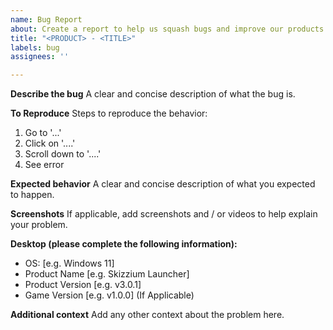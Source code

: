 ```yaml
---
name: Bug Report
about: Create a report to help us squash bugs and improve our products
title: "<PRODUCT> - <TITLE>"
labels: bug
assignees: ''

---
```


**Describe the bug**
A clear and concise description of what the bug is.

**To Reproduce**
Steps to reproduce the behavior:
1. Go to '...'
2. Click on '....'
3. Scroll down to '....'
4. See error

**Expected behavior**
A clear and concise description of what you expected to happen.

**Screenshots**
If applicable, add screenshots and / or videos to help explain your problem.

**Desktop (please complete the following information):**
 - OS: [e.g. Windows 11]
 - Product Name [e.g. Skizzium Launcher]
 - Product Version [e.g. v3.0.1]
 - Game Version [e.g. v1.0.0] (If Applicable)

**Additional context**
Add any other context about the problem here.
